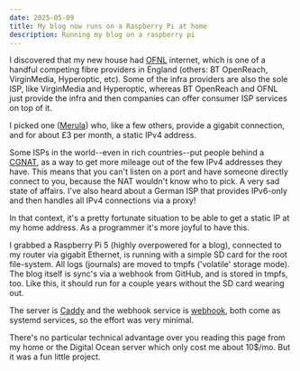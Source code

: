 ```yaml
---
date: 2025-05-09
title: My blog now runs on a Raspberry Pi at home
description: Running my blog on a raspberry pi
---
```


I discovered that my new house had [OFNL](https://www.ofnl.co.uk/)
internet, which is one of a handful competing fibre providers in England
(others: BT OpenReach, VirginMedia, Hyperoptic, etc). Some of the
infra providers are also the sole ISP, like VirginMedia and
Hyperoptic, whereas BT OpenReach and OFNL just provide the infra and
then companies can offer consumer ISP services on top of it.

I picked one ([Merula](https://www.merula.net/)) who, like a few
others, provide a gigabit connection, and for about £3 per month, a
static IPv4 address.

Some ISPs in the world--even in rich countries--put people behind a
[CGNAT](https://en.wikipedia.org/wiki/Carrier-grade_NAT), as a way to
get more mileage out of the few IPv4 addresses they have. This means
that you can't listen on a port and have someone directly connect to
you, because the NAT wouldn't know who to pick. A very sad state of
affairs. I've also heard about a German ISP that provides IPv6-only
and then handles all IPv4 connections via a proxy!

In that context, it's a pretty fortunate situation to be able to get a
static IP at my home address. As a programmer it's more joyful to have
this.

I grabbed a Raspberry Pi 5 (highly overpowered for a blog), connected
to my router via gigabit Ethernet, is running with a simple SD
card for the root file-system. All logs (journals) are moved to
tmpfs ('volatile' storage mode). The blog itself is sync's via a
webhook from GitHub, and is stored in tmpfs, too. Like this, it should
run for a couple years without the SD card wearing out.

The server is [Caddy](https://caddyserver.com/) and the webhook
service is [webhook](https://github.com/adnanh/webhook), both come as
systemd services, so the effort was very minimal.

There's no particular technical advantage over you reading this page
from my home or the Digital Ocean server which only cost me about
10$/mo. But it was a fun little project.
